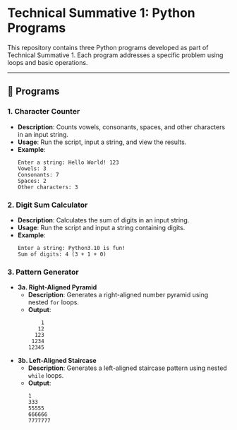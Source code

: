 # Technical Summative 1: Python Programs

This repository contains three Python programs developed as part of Technical Summative 1. Each program addresses a specific problem using loops and basic operations.

---

## 📂 Programs

### 1. **Character Counter**  
   - **Description**: Counts vowels, consonants, spaces, and other characters in an input string.  
   - **Usage**: Run the script, input a string, and view the results.  
   - **Example**:  
     ```plaintext
     Enter a string: Hello World! 123
     Vowels: 3  
     Consonants: 7  
     Spaces: 2  
     Other characters: 3
     ```

### 2. **Digit Sum Calculator**  
   - **Description**: Calculates the sum of digits in an input string.  
   - **Usage**: Run the script and input a string containing digits.  
   - **Example**:  
     ```plaintext
     Enter a string: Python3.10 is fun!
     Sum of digits: 4 (3 + 1 + 0)
     ```

### 3. **Pattern Generator**  
   - **3a. Right-Aligned Pyramid**  
     - **Description**: Generates a right-aligned number pyramid using nested `for` loops.  
     - **Output**:  
       ```plaintext
           1
          12
         123
        1234
       12345
       ```
   - **3b. Left-Aligned Staircase**  
     - **Description**: Generates a left-aligned staircase pattern using nested `while` loops.  
     - **Output**:  
       ```plaintext
       1
       333
       55555
       666666
       7777777
       ```
